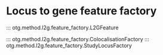 # Locus to gene feature factory

::: otg.method.l2g.feature_factory.L2GFeature

::: otg.method.l2g.feature_factory.ColocalisationFactory
::: otg.method.l2g.feature_factory.StudyLocusFactory
